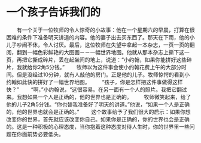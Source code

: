 # 一个孩子告诉我们的
　　有一个关于一位牧师的令人惊奇的小故事：他在一个星期六的早晨，打算在很困难的条件下准备明天讲道的内容。他的妻子出去买东西了。那天在下雨，他的小儿子吵闹不休，令人讨厌。最后，这位牧师在失望中拿起一本杂志，一页一页的翻阅，翻到一幅色彩鲜艳的大图画－－一幅世界地图。他就从那本杂志上撕下这一页，再把它撕成碎片，丢在起坐间的地上，说道：“小约翰，如果你能拼好这些碎片，我就给你2角5分钱。” 
　　牧师以为这件事会使小约翰花费上午的大部分时间。但是没经过10分钟，就有人敲他的房门。正是他的儿子。牧师惊愕的看到小约翰如此快的拼好了一幅世界地图。 
　　“孩子，你是怎样把这件事做得这样快？” 
　　“啊，”小约翰说，“这很容易。在另一面有一个人的照片。我把它翻过来。我想如果一个人是正确的，他的世界也是正确的。 
　　牧师微笑起来，给了他的儿子2角5分钱。“你也替我准备好了明天的讲道。”他说，“如果一个人是正确的，他的世界也就会是正确的。” 
　　这个故事给予了我们很大的启示：如果你想改变你的世界，首先就应该改变你自己。如果你是正确的，你的世界也会是正确的。这是一种积极的心理态度，当你抱着这种态度对待人生时，你的世界里一些问题在你面前势必要低头。
 